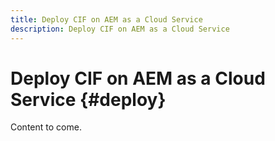 ```yaml
---
title: Deploy CIF on AEM as a Cloud Service
description: Deploy CIF on AEM as a Cloud Service
---
```


# Deploy CIF on AEM as a Cloud Service {#deploy}

Content to come.

